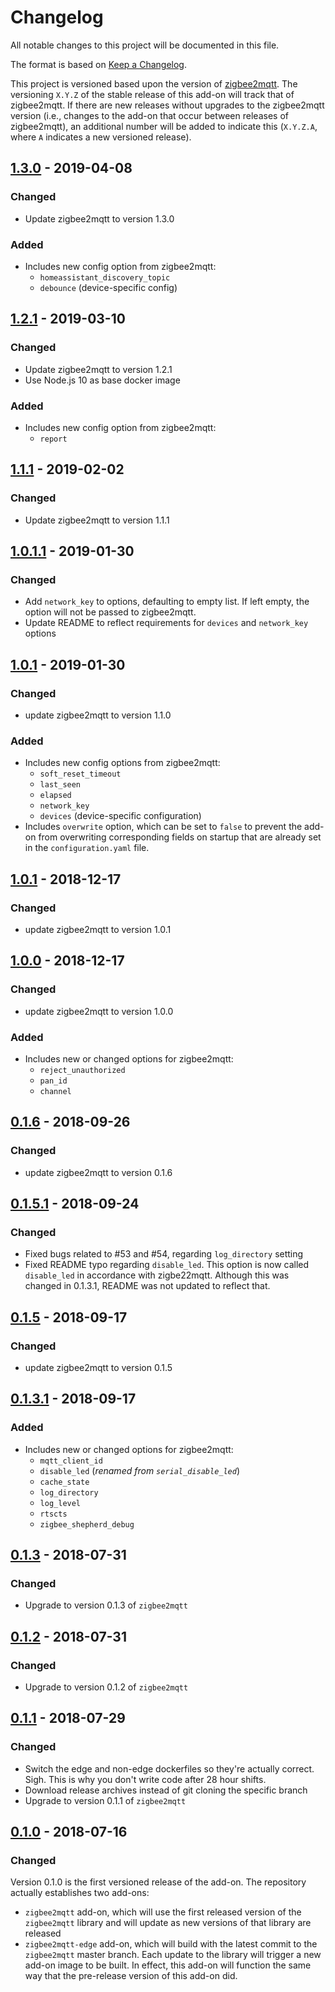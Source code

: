# Changelog
All notable changes to this project will be documented in this file.

The format is based on [Keep a Changelog](http://keepachangelog.com/en/1.0.0/).

This project is versioned based upon the version of [zigbee2mqtt](https://github.com/Koenkk/zigbee2mqtt). The versioning `X.Y.Z` of the stable release of this add-on will track that of zigbee2mqtt. If there are new releases without upgrades to the zigbee2mqtt version (i.e., changes to the add-on that occur between releases of zigbee2mqtt), an additional number will be added to indicate this (`X.Y.Z.A`, where `A` indicates a new versioned release).

## [1.3.0](https://github.com/danielwelch/hassio-zigbee2mqtt/releases/tag/v1.3.0) - 2019-04-08
### Changed
- Update zigbee2mqtt to version 1.3.0
### Added
- Includes new config option from zigbee2mqtt:
    - `homeassistant_discovery_topic`
    - `debounce` (device-specific config)

## [1.2.1](https://github.com/danielwelch/hassio-zigbee2mqtt/releases/tag/v1.2.1) - 2019-03-10
### Changed
- Update zigbee2mqtt to version 1.2.1
- Use Node.js 10 as base docker image
### Added
- Includes new config option from zigbee2mqtt:
    - `report`

## [1.1.1](https://github.com/danielwelch/hassio-zigbee2mqtt/releases/tag/v1.1.1) - 2019-02-02
### Changed
- Update zigbee2mqtt to version 1.1.1

## [1.0.1.1](https://github.com/danielwelch/hassio-zigbee2mqtt/releases/tag/v1.1.0) - 2019-01-30
### Changed
- Add `network_key` to options, defaulting to empty list. If left empty, the option will not be passed to zigbee2mqtt.
- Update README to reflect requirements for `devices` and `network_key` options

## [1.0.1](https://github.com/danielwelch/hassio-zigbee2mqtt/releases/tag/v1.1.0) - 2019-01-30
### Changed
- update zigbee2mqtt to version 1.1.0
### Added
- Includes new config options from zigbee2mqtt:
    - `soft_reset_timeout`
    - `last_seen`
    - `elapsed`
    - `network_key`
    - `devices` (device-specific configuration)
- Includes `overwrite` option, which can be set to `false` to prevent the add-on from overwriting corresponding fields on startup that are already set in the `configuration.yaml` file.

## [1.0.1](https://github.com/danielwelch/hassio-zigbee2mqtt/releases/tag/v1.0.1) - 2018-12-17
### Changed
- update zigbee2mqtt to version 1.0.1

## [1.0.0](https://github.com/danielwelch/hassio-zigbee2mqtt/releases/tag/v1.0.0) - 2018-12-17
### Changed
- update zigbee2mqtt to version 1.0.0
### Added
- Includes new or changed options for zigbee2mqtt:
    - `reject_unauthorized`
    - `pan_id`
    - `channel`

## [0.1.6](https://github.com/danielwelch/hassio-zigbee2mqtt/releases/tag/v0.1.6) - 2018-09-26
### Changed
- update zigbee2mqtt to version 0.1.6

## [0.1.5.1](https://github.com/danielwelch/hassio-zigbee2mqtt/releases/tag/v0.1.5.1) - 2018-09-24
### Changed
- Fixed bugs related to #53 and #54, regarding `log_directory` setting
- Fixed README typo regarding `disable_led`. This option is now called `disable_led` in accordance with zigbe22mqtt. Although this was changed in 0.1.3.1, README was not updated to reflect that.

## [0.1.5](https://github.com/danielwelch/hassio-zigbee2mqtt/releases/tag/v0.1.5) - 2018-09-17
### Changed
- update zigbee2mqtt to version 0.1.5

## [0.1.3.1](https://github.com/danielwelch/hassio-zigbee2mqtt/releases/tag/v0.1.3.1) - 2018-09-17
### Added
- Includes new or changed options for zigbee2mqtt:
    - `mqtt_client_id`
    - `disable_led` (*renamed from `serial_disable_led`*)
    - `cache_state`
    - `log_directory`
    - `log_level`
    - `rtscts`
    - `zigbee_shepherd_debug`


## [0.1.3](https://github.com/danielwelch/hassio-zigbee2mqtt/releases/tag/v0.1.3) - 2018-07-31
### Changed
- Upgrade to version 0.1.3 of `zigbee2mqtt`

## [0.1.2](https://github.com/danielwelch/hassio-zigbee2mqtt/releases/tag/v0.1.2) - 2018-07-31
### Changed
- Upgrade to version 0.1.2 of `zigbee2mqtt`

## [0.1.1](https://github.com/danielwelch/hassio-zigbee2mqtt/releases/tag/v0.1.1) - 2018-07-29
### Changed
- Switch the edge and non-edge dockerfiles so they're actually correct. Sigh. This is why you don't write code after 28 hour shifts.
- Download release archives instead of git cloning the specific branch
- Upgrade to version 0.1.1 of `zigbee2mqtt`

## [0.1.0](https://github.com/danielwelch/hassio-zigbee2mqtt/releases/tag/v0.1.0) - 2018-07-16
### Changed
Version 0.1.0 is the first versioned release of the add-on. The repository actually establishes two add-ons:
- `zigbee2mqtt` add-on, which will use the first released version of the `zigbee2mqtt` library and will update as new versions of that library are released
- `zigbee2mqtt-edge` add-on, which will build with the latest commit to the `zigbee2mqtt` master branch. Each update to the library will trigger a new add-on image to be built. In effect, this add-on will function the same way that the pre-release version of this add-on did.
